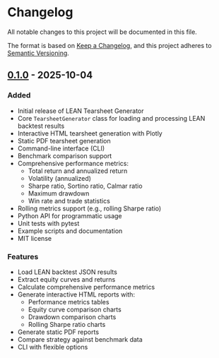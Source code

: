 # Changelog

All notable changes to this project will be documented in this file.

The format is based on [Keep a Changelog](https://keepachangelog.com/en/1.0.0/),
and this project adheres to [Semantic Versioning](https://semver.org/spec/v2.0.0.html).

## [0.1.0] - 2025-10-04

### Added
- Initial release of LEAN Tearsheet Generator
- Core `TearsheetGenerator` class for loading and processing LEAN backtest results
- Interactive HTML tearsheet generation with Plotly
- Static PDF tearsheet generation
- Command-line interface (CLI)
- Benchmark comparison support
- Comprehensive performance metrics:
  - Total return and annualized return
  - Volatility (annualized)
  - Sharpe ratio, Sortino ratio, Calmar ratio
  - Maximum drawdown
  - Win rate and trade statistics
- Rolling metrics support (e.g., rolling Sharpe ratio)
- Python API for programmatic usage
- Unit tests with pytest
- Example scripts and documentation
- MIT license

### Features
- Load LEAN backtest JSON results
- Extract equity curves and returns
- Calculate comprehensive performance metrics
- Generate interactive HTML reports with:
  - Performance metrics tables
  - Equity curve comparison charts
  - Drawdown comparison charts
  - Rolling Sharpe ratio charts
- Generate static PDF reports
- Compare strategy against benchmark data
- CLI with flexible options

[0.1.0]: https://github.com/guitrading/quantconnect-lean-tearsheet-generator/releases/tag/v0.1.0
